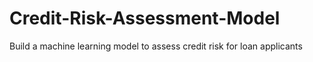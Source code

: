 # Credit-Risk-Assessment-Model
Build a machine learning model to assess credit risk for loan applicants
